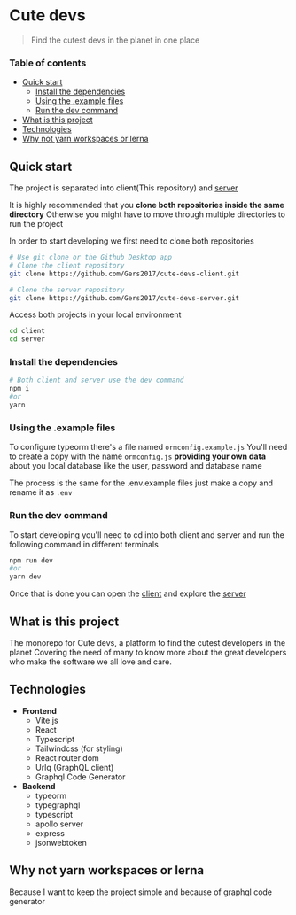 # Cute devs

> Find the cutest devs in the planet in one place

### Table of contents

- [Quick start](#quick-start)
  - [Install the dependencies](#install-the-dependencies) 
  - [Using the .example files](#using-the-.example-files)
  - [Run the dev command](#run-the-dev-command)
- [What is this project](#what-is-this-project)
- [Technologies](#technologies)
- [Why not yarn workspaces or lerna](#why-not-yarn-workspaces-or-lerna)

## Quick start

The project is separated into client(This repository) and [server](https://github.com/Gers2017/cute-devs-server)

It is highly recommended that you **clone both repositories inside the same directory**
Otherwise you might have to move through multiple directories to run the project

In order to start developing we first need to clone both repositories

```bash
# Use git clone or the Github Desktop app
# Clone the client repository
git clone https://github.com/Gers2017/cute-devs-client.git

# Clone the server repository
git clone https://github.com/Gers2017/cute-devs-server.git
```

Access both projects in your local environment

```bash
cd client
cd server
```

### Install the dependencies

```bash
# Both client and server use the dev command
npm i
#or
yarn
```

### Using the .example files 
To configure typeorm there's a file named `ormconfig.example.js`
You'll need to create a copy with the name `ormconfig.js`
**providing your own data** about you local database like the user, password and database name

The process is the same for the .env.example files just make a copy and rename it as 
`.env`


### Run the dev command
To start developing you'll need to cd into both client and server and run the following command
in different terminals

```bash
npm run dev
#or
yarn dev
```

Once that is done you can open the [client](http://localhost:3000/) and
explore the [server](http://localhost:4000/graphql)

## What is this project

The monorepo for Cute devs, a platform to find the cutest developers in the planet
Covering the need of many to know more about the great developers
who make the software we all love and care.

## Technologies

- **Frontend**
  - Vite.js
  - React
  - Typescript
  - Tailwindcss (for styling)
  - React router dom
  - Urlq (GraphQL client)
  - Graphql Code Generator
- **Backend**
  - typeorm
  - typegraphql
  - typescript
  - apollo server
  - express
  - jsonwebtoken


## Why not yarn workspaces or lerna
Because I want to keep the project simple and because of graphql code generator